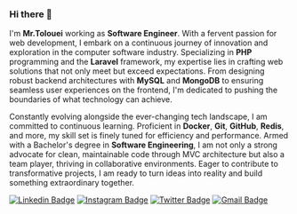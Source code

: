 ### Hi there 👋
I'm **Mr.Tolouei** working as **Software Engineer**. With a fervent passion for web development, I embark on a continuous journey of innovation and exploration in the computer software industry. Specializing in **PHP** programming and the **Laravel** framework, my expertise lies in crafting web solutions that not only meet but exceed expectations. From designing robust backend architectures with **MySQL** and **MongoDB** to ensuring seamless user experiences on the frontend, I'm dedicated to pushing the boundaries of what technology can achieve.

Constantly evolving alongside the ever-changing tech landscape, I am committed to continuous learning. Proficient in **Docker**, **Git**, **GitHub**, **Redis**, and more, my skill set is finely tuned for efficiency and performance. Armed with a Bachelor's degree in **Software Engineering**, I am not only a strong advocate for clean, maintainable code through MVC architecture but also a team player, thriving in collaborative environments. Eager to contribute to transformative projects, I am ready to turn ideas into reality and build something extraordinary together.

[![Linkedin Badge](https://img.shields.io/badge/-mrtolouei-blue?style=flat-square&logo=Linkedin&logoColor=white&link=https://www.linkedin.com/in/mrtolouei/)](https://www.linkedin.com/in/mrtolouei/)
[![Instagram Badge](https://img.shields.io/badge/-mrtolouei-purple?style=flat-square&logo=instagram&logoColor=white&link=https://instagram.com/mrtolouei/)](https://instagram.com/mrtolouei)
[![Twitter Badge](https://img.shields.io/badge/-mrtolouei-blue?style=flat-square&logo=twitter&logoColor=white&link=https://twitter.com/mrtolouei/)](https://twitter.com/mrtolouei)
[![Gmail Badge](https://img.shields.io/badge/-mrtolouei.com@gmail.com-c14438?style=flat-square&logo=Gmail&logoColor=white&link=mailto:mrtolouei.com@gmail.com)](mailto:mrtolouei.com@gmail.com)
